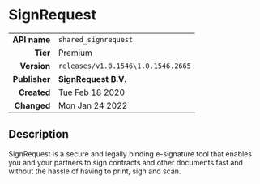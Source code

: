 # SignRequest
| | |
|-:|-|
|**API name**|`shared_signrequest`|
|**Tier**|Premium|
|**Version**|`releases/v1.0.1546\1.0.1546.2665`|
|**Publisher**|**SignRequest B.V.**|
|**Created**|Tue Feb 18 2020|
|**Changed**|Mon Jan 24 2022|

## Description
SignRequest is a secure and legally binding e-signature tool that enables you and your partners to sign contracts and other documents fast and without the hassle of having to print, sign and scan. 
